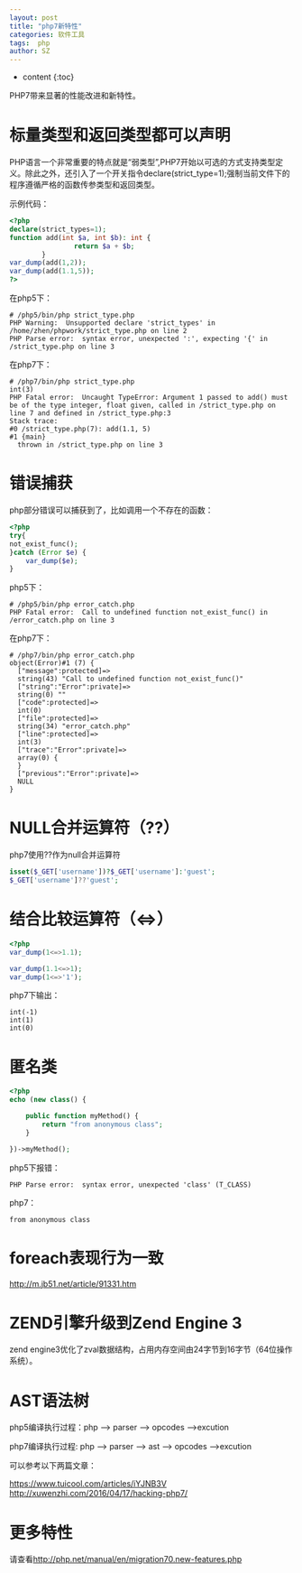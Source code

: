 ```yaml
---
layout: post
title: "php7新特性"
categories: 软件工具
tags:  php  
author: SZ
---
```


* content
{:toc}

PHP7带来显著的性能改进和新特性。

# 标量类型和返回类型都可以声明

PHP语言一个非常重要的特点就是“弱类型”,PHP7开始以可选的方式支持类型定义。除此之外，还引入了一个开关指令declare(strict_type=1);强制当前文件下的程序遵循严格的函数传参类型和返回类型。

示例代码：
``` php
<?php
declare(strict_types=1);
function add(int $a, int $b): int {
                return $a + $b;
        }
var_dump(add(1,2));
var_dump(add(1.1,5));
?>
```
在php5下：
```shell
# /php5/bin/php strict_type.php
PHP Warning:  Unsupported declare 'strict_types' in /home/zhen/phpwork/strict_type.php on line 2
PHP Parse error:  syntax error, unexpected ':', expecting '{' in /strict_type.php on line 3
```
在php7下：
```shell
# /php7/bin/php strict_type.php
int(3)
PHP Fatal error:  Uncaught TypeError: Argument 1 passed to add() must be of the type integer, float given, called in /strict_type.php on line 7 and defined in /strict_type.php:3
Stack trace:
#0 /strict_type.php(7): add(1.1, 5)
#1 {main}
  thrown in /strict_type.php on line 3
```

# 错误捕获
php部分错误可以捕获到了，比如调用一个不存在的函数：
```php
<?php
try{
not_exist_func();
}catch (Error $e) {
    var_dump($e);
}
```
php5下：
```shell
# /php5/bin/php error_catch.php
PHP Fatal error:  Call to undefined function not_exist_func() in /error_catch.php on line 3
```
在php7下：
```shell
# /php7/bin/php error_catch.php
object(Error)#1 (7) {
  ["message":protected]=>
  string(43) "Call to undefined function not_exist_func()"
  ["string":"Error":private]=>
  string(0) ""
  ["code":protected]=>
  int(0)
  ["file":protected]=>
  string(34) "error_catch.php"
  ["line":protected]=>
  int(3)
  ["trace":"Error":private]=>
  array(0) {
  }
  ["previous":"Error":private]=>
  NULL
}
```

# NULL合并运算符（??）
php7使用??作为null合并运算符
```php
isset($_GET['username'])?$_GET['username']:'guest';
$_GET['username']??'guest';
```


# 结合比较运算符（<=>）

```php
<?php
var_dump(1<=>1.1);

var_dump(1.1<=>1);
var_dump(1<=>'1');
```
php7下输出：
```shell
int(-1)
int(1)
int(0)
```

# 匿名类
```php
<?php
echo (new class() {

    public function myMethod() {
        return "from anonymous class";
    }

})->myMethod();
```
php5下报错：
```shell
PHP Parse error:  syntax error, unexpected 'class' (T_CLASS)
```

php7：
```shell
from anonymous class
```
# foreach表现行为一致

<http://m.jb51.net/article/91331.htm>

# ZEND引擎升级到Zend Engine 3
zend engine3优化了zval数据结构，占用内存空间由24字节到16字节（64位操作系统）。

# AST语法树

php5编译执行过程：php --> parser --> opcodes -->excution

php7编译执行过程: php --> parser -->  ast --> opcodes -->excution

可以参考以下两篇文章：

<https://www.tuicool.com/articles/iYJNB3V>
<http://xuwenzhi.com/2016/04/17/hacking-php7/>

# 更多特性

请查看<http://php.net/manual/en/migration70.new-features.php>